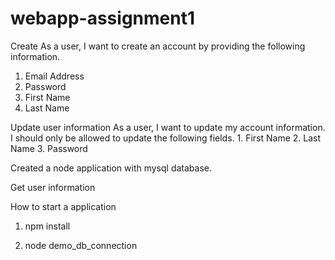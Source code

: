# webapp-assignment1

Create As a user, I want to create an account by providing the following information.
  1.  Email Address
  2.  Password
  3. First Name
  4. Last Name

Update user information
As a user, I want to update my account information. I should only be allowed to update the following fields.
    1. First Name
    2. Last Name
    3. Password

Created a node application with mysql database.

Get user information

How to start a application

1. npm install

2. node demo_db_connection
